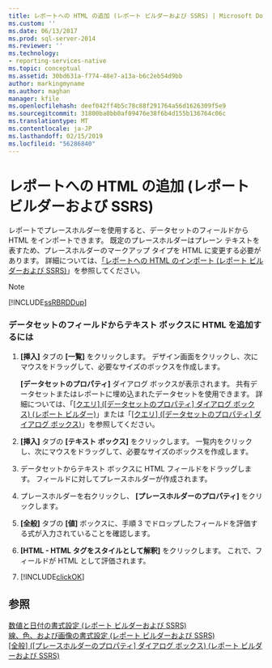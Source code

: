 ```yaml
---
title: レポートへの HTML の追加 (レポート ビルダーおよび SSRS) | Microsoft Docs
ms.custom: ''
ms.date: 06/13/2017
ms.prod: sql-server-2014
ms.reviewer: ''
ms.technology:
- reporting-services-native
ms.topic: conceptual
ms.assetid: 30bd631a-f774-48e7-a13a-b6c2eb54d9bb
author: markingmyname
ms.author: maghan
manager: kfile
ms.openlocfilehash: deef042ff4b5c78c88f291764a56d1626309f5e9
ms.sourcegitcommit: 31800ba0bb0af09476e38f6b4d155b136764c06c
ms.translationtype: MT
ms.contentlocale: ja-JP
ms.lasthandoff: 02/15/2019
ms.locfileid: "56286840"
---
```

# <a name="add-html-into-a-report-report-builder-and-ssrs"></a>レポートへの HTML の追加 (レポート ビルダーおよび SSRS)
  レポートでプレースホルダーを使用すると、データセットのフィールドから HTML をインポートできます。 既定のプレースホルダーはプレーン テキストを表すため、プレースホルダーのマークアップ タイプを HTML に変更する必要があります。 詳細については、[「レポートへの HTML のインポート &#40;レポート ビルダーおよび SSRS&#41;](importing-html-into-a-report-report-builder-and-ssrs.md)」を参照してください。  
  
> [!NOTE]  
>  [!INCLUDE[ssRBRDDup](../../includes/ssrbrddup-md.md)]  
  
### <a name="to-add-html-from-a-field-in-your-dataset-into-a-text-box"></a>データセットのフィールドからテキスト ボックスに HTML を追加するには  
  
1.  **[挿入]** タブの **[一覧]** をクリックします。 デザイン画面をクリックし、次にマウスをドラッグして、必要なサイズのボックスを作成します。  
  
     **[データセットのプロパティ]** ダイアログ ボックスが表示されます。 共有データセットまたはレポートに埋め込まれたデータセットを使用できます。 詳細については、「[[クエリ] ([データセットのプロパティ] ダイアログ ボックス) &#40;レポート ビルダー&#41;](../report-data/dataset-properties-dialog-box-query-report-builder.md)」または「[[クエリ] ([データセットのプロパティ] ダイアログ ボックス)](../dataset-properties-dialog-box-query.md)」を参照してください。  
  
2.  **[挿入]** タブの **[テキスト ボックス]** をクリックします。 一覧内をクリックし、次にマウスをドラッグして、必要なサイズのボックスを作成します。  
  
3.  データセットからテキスト ボックスに HTML フィールドをドラッグします。 フィールドに対してプレースホルダーが作成されます。  
  
4.  プレースホルダーを右クリックし、 **[プレースホルダーのプロパティ]** をクリックします。  
  
5.  **[全般]** タブの **[値]** ボックスに、手順 3 でドロップしたフィールドを評価する式が入力されていることを確認します。  
  
6.  **[HTML - HTML タグをスタイルとして解釈]** をクリックします。 これで、フィールドが HTML として評価されます。  
  
7.  [!INCLUDE[clickOK](../../includes/clickok-md.md)]  
  
## <a name="see-also"></a>参照  
 [数値と日付の書式設定 (レポート ビルダーおよび SSRS)](formatting-numbers-and-dates-report-builder-and-ssrs.md)   
 [線、色、および画像の書式設定 (レポート ビルダーおよび SSRS)](images-report-builder-and-ssrs.md)   
 [[全般] ([プレースホルダーのプロパティ] ダイアログ ボックス) (レポート ビルダーおよび SSRS)](../placeholder-properties-dialog-box-general-report-builder-and-ssrs.md)  
  
  
